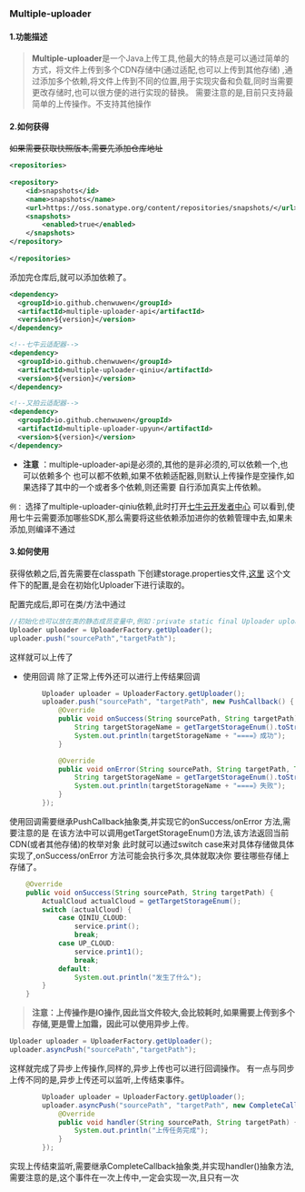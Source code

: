 ### Multiple-uploader

#### 1.功能描述
>**Multiple-uploader**是一个Java上传工具,他最大的特点是可以通过简单的方式，将文件上传到多个CDN存储中(通过适配,也可以上传到其他存储)
,通过添加多个依赖,将文件上传到不同的位置,用于实现灾备和负载,同时当需要更改存储时,也可以很方便的进行实现的替换。
需要注意的是,目前只支持最简单的上传操作。不支持其他操作

#### 2.如何获得
~~如果需要获取快照版本,需要先添加仓库地址~~
```xml
<repositories>
 
<repository>
    <id>snapshots</id>
    <name>snapshots</name>
    <url>https://oss.sonatype.org/content/repositories/snapshots/</url>
    <snapshots>
        <enabled>true</enabled>
    </snapshots>
</repository>
 
</repositories>
```
添加完仓库后,就可以添加依赖了。

```xml
<dependency>
  <groupId>io.github.chenwuwen</groupId>
  <artifactId>multiple-uploader-api</artifactId>
  <version>${version}</version>
</dependency>

<!--七牛云适配器-->
<dependency>
  <groupId>io.github.chenwuwen</groupId>
  <artifactId>multiple-uploader-qiniu</artifactId>
  <version>${version}</version>
</dependency>

<!--又拍云适配器-->
<dependency>
  <groupId>io.github.chenwuwen</groupId>
  <artifactId>multiple-uploader-upyun</artifactId>
  <version>${version}</version>
</dependency>

```

- **注意** ：multiple-uploader-api是必须的,其他的是非必须的,可以依赖一个,也可以依赖多个
也可以都不依赖,如果不依赖适配器,则默认上传操作是空操作,如果选择了其中的一个或者多个依赖,则还需要
自行添加真实上传依赖。

`例：`
选择了multiple-uploader-qiniu依赖,此时打开[七牛云开发者中心](https://developer.qiniu.com/kodo/sdk/1239/java)
可以看到,使用七牛云需要添加哪些SDK,那么需要将这些依赖添加进你的依赖管理中去,如果未添加,则编译不通过


#### 3.如何使用
获得依赖之后,首先需要在classpath 下创建storage.properties文件,[这里](https://github.com/chenwuwen/multiple-uploader/blob/master/storage.properties)
这个文件下的配置,是会在初始化Uploader下进行读取的。

配置完成后,即可在类/方法中通过

```java
//初始化也可以放在类的静态成员变量中,例如：private static final Uploader uploader = UploaderFactory.getUploader();
Uploader uploader = UploaderFactory.getUploader();
uploader.push("sourcePath","targetPath");
```

这样就可以上传了

- 使用回调
除了正常上传外还可以进行上传结果回调
```java
        Uploader uploader = UploaderFactory.getUploader();
        uploader.push("sourcePath", "targetPath", new PushCallback() {
            @Override
            public void onSuccess(String sourcePath, String targetPath) {
                String targetStorageName = getTargetStorageEnum().toString();
                System.out.println(targetStorageName + "====》成功");
            }

            @Override
            public void onError(String sourcePath, String targetPath, Throwable throwable) {
                String targetStorageName = getTargetStorageEnum().toString();
                System.out.println(targetStorageName + "====》失败");
            }
        });
```

使用回调需要继承PushCallback抽象类,并实现它的onSuccess/onError 方法,需要注意的是
在该方法中可以调用getTargetStorageEnum()方法,该方法返回当前CDN(或者其他存储)的枚举对象
此时就可以通过switch case来对具体存储做具体实现了,onSuccess/onError 方法可能会执行多次,具体就取决你
要往哪些存储上存储了。
```java
    @Override
    public void onSuccess(String sourcePath, String targetPath) {
        ActualCloud actualCloud = getTargetStorageEnum();
        switch (actualCloud) {
            case QINIU_CLOUD:
                service.print();
                break;
            case UP_CLOUD:
                service.print1();
                break;
            default:
                System.out.println("发生了什么");
        }
    }
```

> **注意：**上传操作是IO操作,因此当文件较大,会比较耗时,如果需要上传到多个存储,更是雪上加霜，因此可以使用**异步上传**。

```java
Uploader uploader = UploaderFactory.getUploader();
uploader.asyncPush("sourcePath","targetPath");
```
这样就完成了异步上传操作,同样的,异步上传也可以进行回调操作。
有一点与同步上传不同的是,异步上传还可以监听,上传结束事件。
```java
        Uploader uploader = UploaderFactory.getUploader();
        uploader.asyncPush("sourcePath", "targetPath", new CompleteCallback("sourcePath","targetPath") {
            @Override
            public void handler(String sourcePath, String targetPath) {
                System.out.println("上传任务完成");
            }
        });
```
实现上传结束监听,需要继承CompleteCallback抽象类,并实现handler()抽象方法,需要注意的是,这个事件在一次上传中,一定会实现一次,且只有一次
